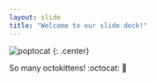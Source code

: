 ```yaml
---
layout: slide
title: "Welcome to our slide deck!"
---
```


![poptocat](https://octodex.github.com/images/poptocat.png)
{: .center}

So many octokittens!  :octocat: :taco:
